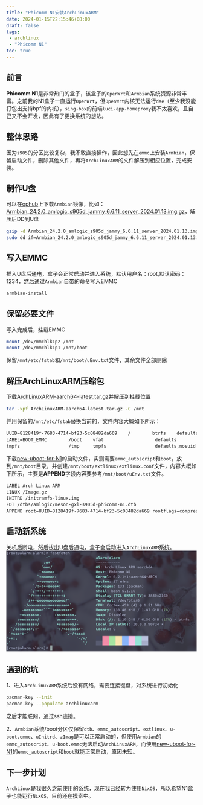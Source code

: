 ```yaml
---
title: "Phicomm N1安装ArchLinuxARM"
date: 2024-01-15T22:15:46+08:00
draft: false
tags:
 - archlinux
 - "Phicomm N1"
toc: true
---
```


## 前言

**Phicomm N1**是非常热门的盒子，该盒子的`OpenWrt`和`Armbian`系统资源非常丰富。之前我的N1盒子一直运行`OpenWrt`，但`OpenWrt`内核无法运行`dae`（至少我没能打包出支持bpf的内核），`sing-box`的前端`luci-app-homeproxy`我不太喜欢，且自己又不会开发，因此有了更换系统的想法。

## 整体思路

因为`s905`的分区比较复杂，我不敢直接操作，因此想先在`emmc`上安装`Armbian`，保留启动文件，删除其他文件，再将`ArchLinuxARM`的文件解压到相应位置，完成安装。

## 制作U盘

可以在[ophub](https://github.com/ophub/amlogic-s9xxx-armbian/releases/)上下载`Armbian`镜像，比如：[Armbian_24.2.0_amlogic_s905d_jammy_6.6.11_server_2024.01.13.img.gz](https://github.com/ophub/amlogic-s9xxx-armbian/releases/download/Armbian_jammy_save_2024.01/Armbian_24.2.0_amlogic_s905d_jammy_6.6.11_server_2024.01.13.img.gz)，解压后DD到U盘
```bash
gzip -d Armbian_24.2.0_amlogic_s905d_jammy_6.6.11_server_2024.01.13.img.gz
sudo dd if=Armbian_24.2.0_amlogic_s905d_jammy_6.6.11_server_2024.01.13.img of=/dev/sda status=progress
```

## 写入EMMC

插入U盘后通电，盒子会正常启动并进入系统，默认用户名：root,默认密码：1234，然后通过`Armbian`自带的命令写入EMMC
```bash
armbian-install
```

## 保留必要文件

写入完成后，挂载EMMC
```bash
mount /dev/mmcblk1p2 /mnt
mount /dev/mmcblk1p1 /mnt/boot
```
保留`/mnt/etc/fstab`和`/mnt/boot/uEnv.txt`文件，其余文件全部删除

## 解压ArchLinuxARM压缩包

下载[ArchLinuxARM-aarch64-latest.tar.gz](https://mirrors.ustc.edu.cn/archlinuxarm/os/ArchLinuxARM-aarch64-latest.tar.gz)并解压到挂载位置
```bash
tar -xpf ArchLinuxARM-aarch64-latest.tar.gz -C /mnt
```
并用保留的`/mnt/etc/fstab`替换当前的，文件内容大概如下所示：
```txt
UUID=8128419f-7683-4714-bf23-5c08482da669    /        btrfs    defaults,noatime,compress=zstd:6      0 1
LABEL=BOOT_EMMC        /boot    vfat                   defaults                   0 2
tmpfs                  /tmp     tmpfs                  defaults,nosuid            0 0
```
下载[new-uboot-for-N1](https://github.com/cattyhouse/new-uboot-for-N1)的启动文件，实测需要`emmc_autoscript`和`boot`，放到`/mnt/boot`目录，并创建`/mnt/boot/extlinux/extlinux.conf`文件，内容大概如下所示，主要是**APPEND**字段内容要参考`/mnt/boot/uEnv.txt`文件。
```txt
LABEL Arch Linux ARM
LINUX /Image.gz
INITRD /initramfs-linux.img
FDT /dtbs/amlogic/meson-gxl-s905d-phicomm-n1.dtb
APPEND root=UUID=8128419f-7683-4714-bf23-5c08482da669 rootflags=compress=zstd:6 rw rootfstype=btrfs console=ttyAML0,115200n8 console=tty0 no_console_suspend consoleblank=0 fsck.fix=yes fsck.repair=yes net.ifnames=0 loglevel=1
```

## 启动新系统

关机后断电，然后拔出U盘后通电，盒子会启动进入`ArchLinuxARM`系统。
![系统截图](2024-01-15_22:46:49.png)

## 遇到的坑

1、进入`ArchLinuxARM`系统后没有网络，需要连接键盘，对系统进行初始化
```bash
pacman-key --init
pacman-key --populate archlinuxarm
```
之后才能联网，通过ssh连接。

2、`Armbian`系统/boot分区仅保留`dtb`、`emmc_autoscript`、`extlinux`、`u-boot.emmc`、`uInitrd`、`zImag`是可以正常启动的，但使用`Armbian`的`emmc_autoscript`、`u-boot.emmc`无法启动`ArchLinuxARM`，而使用[new-uboot-for-N1](https://github.com/cattyhouse/new-uboot-for-N1)的`emmc_autoscript`和`boot`就能正常启动，原因未知。

## 下一步计划

`ArchLinux`是我很久之前使用的系统，现在我已经转为使用`NixOS`，所以希望N1盒子也能运行`NixOS`，目前还在摸索中。
